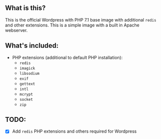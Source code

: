 ## What is this?
This is the official Wordpress with PHP 7.1 base image with additional `redis` and other extensions. This is a simple image with a built in Apache webserver.

## What's included:
* PHP extensions (additional to default PHP installation):
  * `redis`
  * `imagick`
  * `libsodium`
  * `exif`
  * `gettext`
  * `intl`
  * `mcrypt`
  * `socket`
  * `zip`

## TODO:
- [x] Add `redis` PHP extensions and others required for Wordpress

